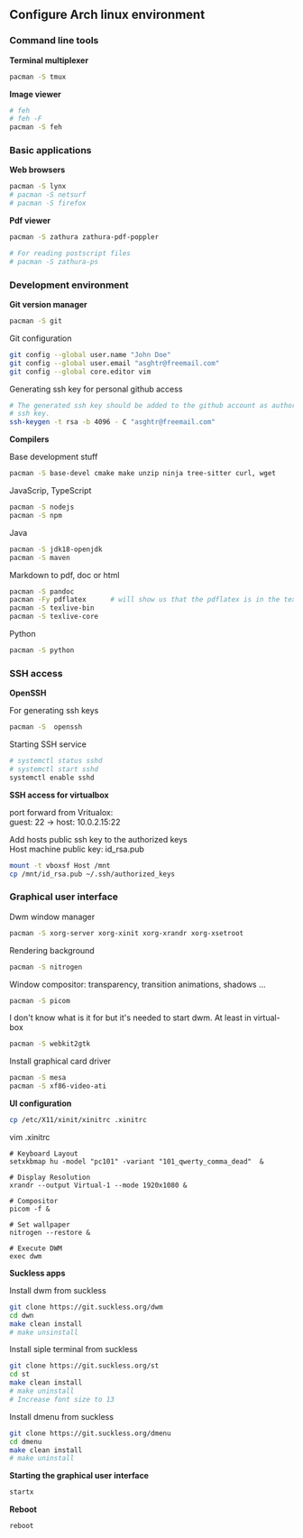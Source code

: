 ## Configure Arch linux environment

### Command line tools

**Terminal multiplexer**
```bash
pacman -S tmux
```

**Image viewer**
```bash
# feh
# feh -F
pacman -S feh
```

### Basic applications

**Web browsers**
```bash
pacman -S lynx
# pacman -S netsurf
# pacman -S firefox
```

**Pdf viewer**
```bash
pacman -S zathura zathura-pdf-poppler

# For reading postscript files
# pacman -S zathura-ps
```

### Development environment


**Git version manager**
```bash
pacman -S git
```

Git configuration
```bash
git config --global user.name "John Doe"
git config --global user.email "asghtr@freemail.com"
git config --global core.editor vim
```

Generating ssh key for personal github access
```bash
# The generated ssh key should be added to the github account as authorized
# ssh key.
ssh-keygen -t rsa -b 4096 - C "asghtr@freemail.com"
```

**Compilers**

Base development stuff
```bash
pacman -S base-devel cmake make unzip ninja tree-sitter curl, wget
```
JavaScrip, TypeScript
```bash
pacman -S nodejs
pacman -S npm
```
Java
```bash
pacman -S jdk18-openjdk
pacman -S maven
```
Markdown to pdf, doc or html
```bash
pacman -S pandoc
pacman -Fy pdflatex      # will show us that the pdflatex is in the texlive-bin package
pacman -S texlive-bin
pacman -S texlive-core
```
Python
```bash
pacman -S python
```

### SSH access

**OpenSSH**

For generating ssh keys
```bash
pacman -S  openssh
```

Starting SSH service
```bash
# systemctl status sshd
# systemctl start sshd
systemctl enable sshd
```
**SSH access for virtualbox**

port forward from Vritualox:<br>
guest: 22 -> host: 10.0.2.15:22

Add hosts public ssh key to the authorized keys<br>
Host machine public key: id_rsa.pub
```bash
mount -t vboxsf Host /mnt
cp /mnt/id_rsa.pub ~/.ssh/authorized_keys
```
### Graphical user interface

Dwm window manager
```bash
pacman -S xorg-server xorg-xinit xorg-xrandr xorg-xsetroot
```

Rendering background
```bash
pacman -S nitrogen
```

Window compositor: transparency, transition animations, shadows ...
```bash
pacman -S picom
```

I don't know what is it for but it's needed to start dwm. At least in virtual-box
```bash
pacman -S webkit2gtk
```

Install graphical card driver
```bash
pacman -S mesa
pacman -S xf86-video-ati
```

**UI configuration**
```bash
cp /etc/X11/xinit/xinitrc .xinitrc
```

vim .xinitrc
```
# Keyboard Layout
setxkbmap hu -model "pc101" -variant "101_qwerty_comma_dead"  &

# Display Resolution
xrandr --output Virtual-1 --mode 1920x1080 &

# Compositor
picom -f &

# Set wallpaper
nitrogen --restore &

# Execute DWM
exec dwm
```

**Suckless apps**

Install dwm from suckless
```bash
git clone https://git.suckless.org/dwm
cd dwn
make clean install
# make unsinstall
```

Install siple terminal from suckless
```bash
git clone https://git.suckless.org/st
cd st
make clean install
# make uninstall
# Increase font size to 13
```

Install dmenu from suckless
```bash
git clone https://git.suckless.org/dmenu
cd dmenu
make clean install
# make uninstall
```

**Starting the graphical user interface**
```bash
startx
```

**Reboot**
```bash
reboot
```

